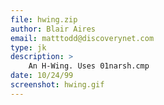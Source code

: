 ```yaml
---
file: hwing.zip
author: Blair Aires
email: matttodd@discoverynet.com
type: jk
description: >
    An H-Wing. Uses 01narsh.cmp
date: 10/24/99
screenshot: hwing.gif
---
```

